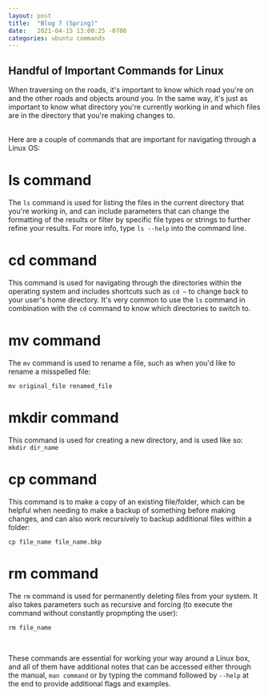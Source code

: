 ```yaml
---
layout: post
title:  "Blog 7 (Spring)"
date:   2021-04-15 13:00:25 -0700
categories: ubuntu commands
---
```


## Handful of Important Commands for Linux

When traversing on the roads, it's important to know which road you're on and the other roads and objects around you. In the same way, it's just as important to know what directory you're currently working in and which files are in the directory that you're making changes to.

<br>
Here are a couple of commands that are important for navigating through a Linux OS:

# ls command
The `ls` command is used for listing the files in the current directory that you're working in, and can include parameters that can change the formatting of the results or filter by specific file types or strings to further refine your results. For more info, type `ls --help` into the command line.

# cd command
This command is used for navigating through the directories within the operating system and includes shortcuts such as `cd ~` to change back to your user's home directory. It's very common to use the `ls` command in combination with the `cd` command to know which directories to switch to.

# mv command
The `mv` command is used to rename a file, such as when you'd like to rename a misspelled file:

`mv original_file renamed_file`

# mkdir command
This command is used for creating a new directory, and is used like so:
`mkdir dir_name`

# cp command
This command is to make a copy of an existing file/folder, which can be helpful when needing to make a backup of something before making changes, and can also work recursively to backup additional files within a folder:

`cp file_name file_name.bkp`

# rm command
The `rm` command is used for permanently deleting files from your system. It also takes parameters such as recursive and forcing (to execute the command without constantly propmpting the user):

`rm file_name`

<br>

These commands are essential for working your way around a Linux box, and all of them have additional notes that can be accessed either through the manual, `man command` or by typing the command followed by `--help` at the end to provide additional flags and examples.
